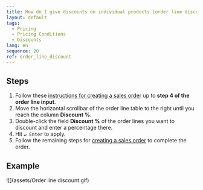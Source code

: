 ```yaml
---
title: How do I give discounts on individual products (order line discounts)?
layout: default
tags:
  - Pricing
  - Pricing Conditions
  - Discounts
lang: en
sequence: 20
ref: order_line_discount
---
```


## Steps
1. Follow these [instructions for creating a sales order](SalesOrder_recording) up to **step 4 of the order line input**.
1. Move the horizontal scrollbar of the order line table to the right until you reach the column **Discount %**.
1. Double-click the field **Discount %** of the order lines you want to discount and enter a percentage there.
1. Hit `↵ Enter` to apply.
1. Follow the remaining steps for [creating a sales order](SalesOrder_recording) to complete the order.

## Example
![](assets/Order line discount.gif)
